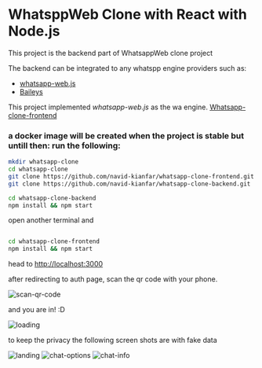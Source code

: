 # WhatsppWeb Clone with React with Node.js

This project is the backend part of WhatsappWeb clone project

The backend can be integrated to any whatspp engine providers such as:
 - [whatsapp-web.js](https://github.com/pedroslopez/whatsapp-web.js/)
 - [Baileys](https://github.com/WhiskeySockets/Baileys)

This project implemented *whatsapp-web.js* as the wa engine.
[Whatsapp-clone-frontend](https://github.com/navid-kianfar/whatsapp-clone-frontend)

### a docker image will be created when the project is stable but untill then: run the following:

```sh
mkdir whatsapp-clone
cd whatsapp-clone
git clone https://github.com/navid-kianfar/whatsapp-clone-frontend.git
git clone https://github.com/navid-kianfar/whatsapp-clone-backend.git

cd whatsapp-clone-backend
npm install && npm start

```

open another terminal and

```sh

cd whatsapp-clone-frontend
npm install && npm start
```

head to [http://localhost:3000](http://localhost:3000)

after redirecting to auth page, scan the qr code with your phone.

![scan-qr-code](https://raw.githubusercontent.com/navid-kianfar/whatsapp-clone-frontend/master/screenshots/1.png)

and you are in! :D

![loading](https://raw.githubusercontent.com/navid-kianfar/whatsapp-clone-frontend/master/screenshots/2.png)

to keep the privacy the following screen shots are with fake data

![landing](https://raw.githubusercontent.com/navid-kianfar/whatsapp-clone-frontend/master/screenshots/3.png)
![chat-options](https://raw.githubusercontent.com/navid-kianfar/whatsapp-clone-frontend/master/screenshots/4.png)
![chat-info](https://raw.githubusercontent.com/navid-kianfar/whatsapp-clone-frontend/master/screenshots/5.png)